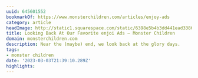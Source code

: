 ```yaml
---
uuid: 645601552
bookmarkOf: https://www.monsterchildren.com/articles/enjoy-ads
category: article
headImage: http://static1.squarespace.com/static/6398e5b4b3dd441ead33860a/t/63feb2cc5c5d9d715c5d5fcb/1677636308432/enjoi_ads_077.jpg?format=1500w
title: Looking Back At Our Favorite enjoi Ads — Monster Children
domain: monsterchildren.com
description: Near the (maybe) end, we look back at the glory days.
tags:
- monster children
date: '2023-03-03T21:39:10.289Z'
highlights:
---
```




